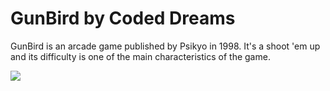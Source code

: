 # GunBird by Coded Dreams

GunBird is an arcade game published by Psikyo in 1998.
It's a shoot 'em up and its difficulty is one of the main characteristics of the game.

<img src="https://drive.google.com/uc?id=0B4g7PPNTP7AveER1ckh4TnhoVEk">
